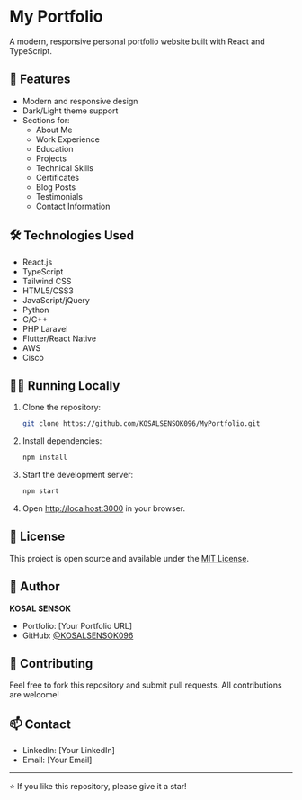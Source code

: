 # My Portfolio

A modern, responsive personal portfolio website built with React and TypeScript.

## 🚀 Features

- Modern and responsive design
- Dark/Light theme support
- Sections for:
  - About Me
  - Work Experience
  - Education
  - Projects
  - Technical Skills
  - Certificates
  - Blog Posts
  - Testimonials
  - Contact Information

## 🛠️ Technologies Used

- React.js
- TypeScript
- Tailwind CSS
- HTML5/CSS3
- JavaScript/jQuery
- Python
- C/C++
- PHP Laravel
- Flutter/React Native
- AWS
- Cisco

## 🏃‍♂️ Running Locally

1. Clone the repository:
   ```bash
   git clone https://github.com/KOSALSENSOK096/MyPortfolio.git
   ```

2. Install dependencies:
   ```bash
   npm install
   ```

3. Start the development server:
   ```bash
   npm start
   ```

4. Open [http://localhost:3000](http://localhost:3000) in your browser.

## 📝 License

This project is open source and available under the [MIT License](LICENSE).

## 👤 Author

**KOSAL SENSOK**
- Portfolio: [Your Portfolio URL]
- GitHub: [@KOSALSENSOK096](https://github.com/KOSALSENSOK096)

## 🤝 Contributing

Feel free to fork this repository and submit pull requests. All contributions are welcome!

## 📫 Contact

- LinkedIn: [Your LinkedIn]
- Email: [Your Email]

---
⭐️ If you like this repository, please give it a star!
